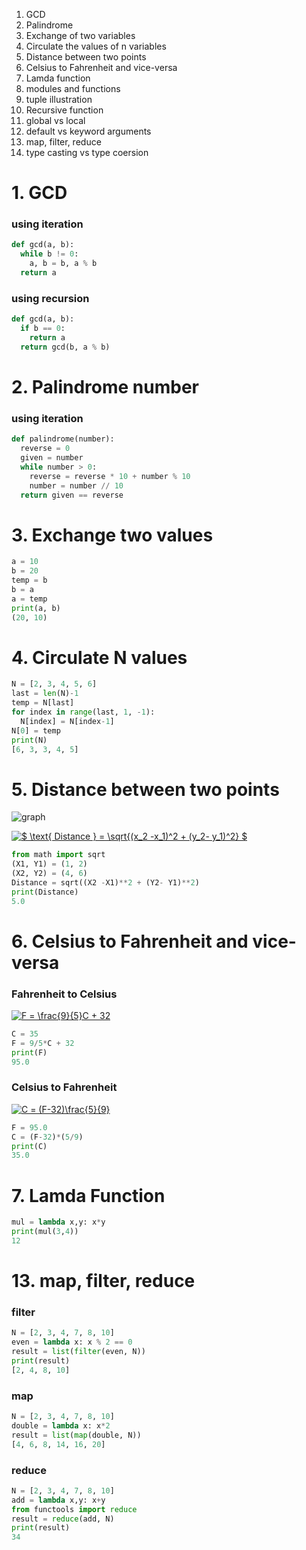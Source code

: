 1. GCD
2. Palindrome
3. Exchange of two variables
4. Circulate the values of n variables
5. Distance between two points
6. Celsius to Fahrenheit and vice-versa
7. Lamda function
8. modules and functions
9. tuple illustration
10. Recursive function
11. global vs local
12. default vs keyword arguments
13. map, filter, reduce
14. type casting vs type coersion


# 1. GCD

### using iteration

```python
def gcd(a, b):
  while b != 0:
    a, b = b, a % b
  return a
```  
### using recursion
```python
def gcd(a, b):
  if b == 0:
    return a
  return gcd(b, a % b)
```

# 2. Palindrome number
### using iteration
```python
def palindrome(number):
  reverse = 0
  given = number
  while number > 0:
    reverse = reverse * 10 + number % 10
    number = number // 10
  return given == reverse
```

# 3. Exchange two values
```python
a = 10
b = 20
temp = b
b = a
a = temp
print(a, b)
(20, 10)
```  
# 4. Circulate N values
```python
N = [2, 3, 4, 5, 6]
last = len(N)-1
temp = N[last]
for index in range(last, 1, -1):
  N[index] = N[index-1]
N[0] = temp
print(N)
[6, 3, 3, 4, 5]
```

# 5. Distance between two points

![graph](http://www.mathwarehouse.com/algebra/distance_formula/images/distance-formula-picture.jpg)

<a href="https://www.codecogs.com/eqnedit.php?latex=$&space;\text{&space;Distance&space;}&space;=&space;\sqrt{(x_2&space;-x_1)^2&space;&plus;&space;(y_2-&space;y_1)^2}&space;$" target="_blank"><img src="https://latex.codecogs.com/gif.latex?$&space;\text{&space;Distance&space;}&space;=&space;\sqrt{(x_2&space;-x_1)^2&space;&plus;&space;(y_2-&space;y_1)^2}&space;$" title="$ \text{ Distance } = \sqrt{(x_2 -x_1)^2 + (y_2- y_1)^2} $" /></a>

```python
from math import sqrt
(X1, Y1) = (1, 2)
(X2, Y2) = (4, 6)
Distance = sqrt((X2 -X1)**2 + (Y2- Y1)**2)
print(Distance)
5.0
```

# 6. Celsius to Fahrenheit and vice-versa

### Fahrenheit to Celsius
<a href="https://www.codecogs.com/eqnedit.php?latex=F&space;=&space;\frac{9}{5}C&space;&plus;&space;32" target="_blank"><img src="https://latex.codecogs.com/gif.latex?F&space;=&space;\frac{9}{5}C&space;&plus;&space;32" title="F = \frac{9}{5}C + 32" /></a>

```python
C = 35 
F = 9/5*C + 32
print(F)
95.0
```
### Celsius to Fahrenheit
<a href="https://www.codecogs.com/eqnedit.php?latex=C&space;=&space;(F-32)\frac{5}{9}" target="_blank"><img src="https://latex.codecogs.com/gif.latex?C&space;=&space;(F-32)\frac{5}{9}" title="C = (F-32)\frac{5}{9}" /></a>

```python
F = 95.0
C = (F-32)*(5/9)
print(C)
35.0
```

# 7. Lamda Function
```python
mul = lambda x,y: x*y
print(mul(3,4))
12
```

# 13. map, filter, reduce
### filter
```python
N = [2, 3, 4, 7, 8, 10]
even = lambda x: x % 2 == 0
result = list(filter(even, N))
print(result)
[2, 4, 8, 10]
```
### map
```python
N = [2, 3, 4, 7, 8, 10]
double = lambda x: x*2
result = list(map(double, N))
[4, 6, 8, 14, 16, 20]
```

### reduce
```python
N = [2, 3, 4, 7, 8, 10]
add = lambda x,y: x+y
from functools import reduce
result = reduce(add, N)
print(result)
34
```
